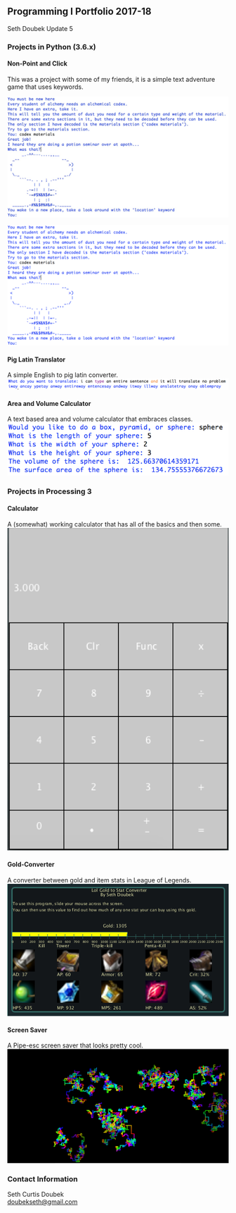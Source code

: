 ## Programming I Portfolio 2017-18  
Seth Doubek Update 5

### Projects in Python (3.6.x)
#### Non-Point and Click
This was a project with some of my friends, it is a simple text adventure game that uses keywords. 

![Non-Point and Click](https://github.com/DoubekSeth/Programming17-18/blob/master/Images/NonPointAndClick.jpg?raw=true)

[![Test](https://github.com/DoubekSeth/NonPointAndClick/blob/master/Images/NonPointAndClick.png)](https://github.com/DoubekSeth/NonPointAndClick)

#### Pig Latin Translator
A simple English to pig latin converter. 
[![Pig Latin Converter](https://github.com/DoubekSeth/Programming17-18/blob/master/Images/PigLatin.png)](https://github.com/DoubekSeth/PigLatin)

#### Area and Volume Calculator
A text based area and volume calculator that embraces classes. 
[![Shape Tester](https://github.com/DoubekSeth/Programming17-18/blob/master/Images/ShapeTester.png)](https://github.com/DoubekSeth/ShapeTester)

### Projects in Processing 3
#### Calculator
A (somewhat) working calculator that has all of the basics and then some.
[![Calculator](https://github.com/DoubekSeth/Programming17-18/blob/master/Images/Calculator.png)](https://github.com/DoubekSeth/Calculator)

#### Gold-Converter
A converter between gold and item stats in League of Legends.
[![Gold Converter](https://github.com/DoubekSeth/Programming17-18/blob/master/Images/GoldConverter.png)](https://github.com/DoubekSeth/GoldConverter)

#### Screen Saver
A Pipe-esc screen saver that looks pretty cool.
[![Screen Saver](https://github.com/DoubekSeth/Programming17-18/blob/master/Images/ScreenSaver.png)](https://github.com/DoubekSeth/ScreenSaver)

### Contact Information
Seth Curtis Doubek  
doubekseth@gmail.com

